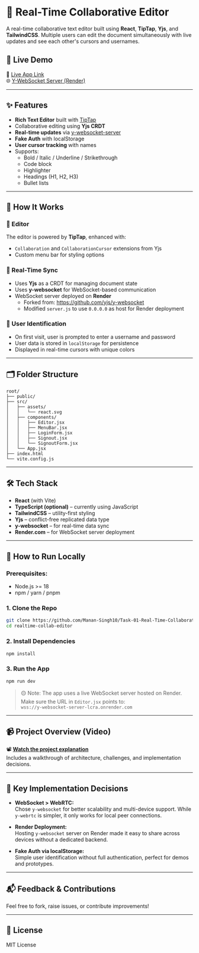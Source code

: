 # 📝 Real-Time Collaborative Editor

A real-time collaborative text editor built using **React**, **TipTap**, **Yjs**, and **TailwindCSS**. Multiple users can edit the document simultaneously with live updates and see each other's cursors and usernames.

## 🚀 Live Demo

🔗 [Live App Link](https://task-01-real-time-collaborative-editor.vercel.app/)  
🌐 [Y-WebSocket Server (Render)](wss://y-websocket-server-lcra.onrender.com)

---

## ✨ Features

- **Rich Text Editor** built with [TipTap](https://tiptap.dev/)
- Collaborative editing using **Yjs CRDT**
- **Real-time updates** via [y-websocket-server](https://github.com/yjs/y-websocket-server)
- **Fake Auth** with localStorage
- **User cursor tracking** with names
- Supports:
  - Bold / Italic / Underline / Strikethrough
  - Code block
  - Highlighter
  - Headings (H1, H2, H3)
  - Bullet lists

---

## 🧠 How It Works

### 🧩 Editor

The editor is powered by **TipTap**, enhanced with:

- `Collaboration` and `CollaborationCursor` extensions from Yjs
- Custom menu bar for styling options

### 🔁 Real-Time Sync

- Uses **Yjs** as a CRDT for managing document state
- Uses **y-websocket** for WebSocket-based communication
- WebSocket server deployed on **Render**
  - Forked from: https://github.com/yjs/y-websocket
  - Modified `server.js` to use `0.0.0.0` as host for Render deployment

### 🔐 User Identification

- On first visit, user is prompted to enter a username and password
- User data is stored in `localStorage` for persistence
- Displayed in real-time cursors with unique colors

---

## 🗂 Folder Structure

```
root/
├── public/
├── src/
│   ├── assets/
│   │   └── react.svg
│   ├── components/
│   │   ├── Editor.jsx
│   │   ├── MenuBar.jsx
│   │   ├── LoginForm.jsx
│   │   ├── Signout.jsx
│   │   └── SignoutForm.jsx
│   └── App.jsx
├── index.html
└── vite.config.js
```

---

## 🛠 Tech Stack

- **React** (with Vite)
- **TypeScript (optional)** – currently using JavaScript
- **TailwindCSS** – utility-first styling
- **Yjs** – conflict-free replicated data type
- **y-websocket** – for real-time data sync
- **Render.com** – for WebSocket server deployment

---

## 🧪 How to Run Locally

### Prerequisites:

- Node.js >= 18
- npm / yarn / pnpm

### 1. Clone the Repo

```bash
git clone https://github.com/Manan-Singh10/Task-01-Real-Time-Collaborative-Editor.git
cd realtime-collab-editor
```

### 2. Install Dependencies

```bash
npm install
```

### 3. Run the App

```bash
npm run dev
```

> 🟡 Note: The app uses a live WebSocket server hosted on Render. Make sure the URL in `Editor.jsx` points to:  
> `wss://y-websocket-server-lcra.onrender.com`

---

## 📹 Project Overview (Video)

📽️ **[Watch the project explanation](https://drive.google.com/file/d/1if-k6_ROlbdwWiD-KEVK61Mend2QD3rb/view)**  
Includes a walkthrough of architecture, challenges, and implementation decisions.

---

## 🧠 Key Implementation Decisions

- **WebSocket > WebRTC:**  
  Chose `y-websocket` for better scalability and multi-device support. While `y-webrtc` is simpler, it only works for local peer connections.

- **Render Deployment:**  
  Hosting `y-websocket` server on Render made it easy to share across devices without a dedicated backend.

- **Fake Auth via localStorage:**  
  Simple user identification without full authentication, perfect for demos and prototypes.

---

## 📬 Feedback & Contributions

Feel free to fork, raise issues, or contribute improvements!

---

## 📄 License

MIT License
